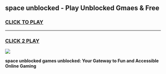 
## space unblocked - Play Unblocked Gmaes & Free
<h3>
<a href="https://news.freeplayer.one?title=space_unblocked&ref=23F">CLICK TO PLAY</a></h3>
<hr>

<h3>
<a href="https://news.freeplayer.one?title=space_unblocked&ref=23F">CLICK 2 PLAY</a>
  
</h3>

<a href="https://news.freeplayer.one?title=space_unblocked&ref=23F/"><img src="https://clearcache.store/games.png"></a>


**space unblocked games unblocked: Your Gateway to Fun and Accessible Online Gaming**

